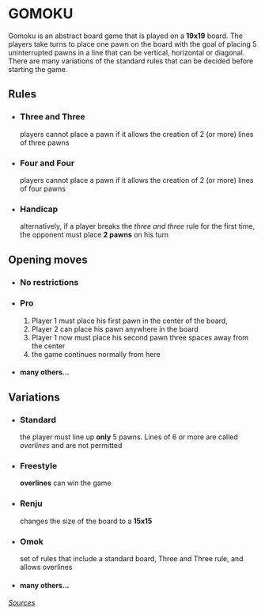 # GOMOKU

Gomoku is an abstract board game that is played on a **19x19** board. The players take turns to place one pawn on the
board with the goal of placing 5 uninterrupted pawns in a line that can be vertical, horizontal or diagonal. There are
many variations of the standard rules that can be decided before starting the game.

## Rules

- ### Three and Three
  players cannot place a pawn if it allows the creation of 2 (or more) lines of three pawns

- ### Four and Four
  players cannot place a pawn if it allows the creation of 2 (or more) lines of four pawns

- ### Handicap
  alternatively, if a player breaks the _three and three_ rule for the first time, the opponent must place **2 pawns**
  on his turn

## Opening moves

- ### No restrictions
- ### Pro
    1. Player 1 must place his first pawn in the center of the board,
    2. Player 2 can place his pawn anywhere in the board
    3. Player 1 now must place his second pawn three spaces away from the center
    4. the game continues normally from here
- #### many others...

## Variations

- ### Standard
  the player must line up **only** 5 pawns. Lines of 6 or more are called _overlines_ and are not permitted
- ### Freestyle
  **overlines** can win the game
- ### Renju
  changes the size of the board to a **15x15**
- ### Omok
  set of rules that include a standard board, Three and Three rule, and allows overlines
- #### many others...

_[Sources](https://en.wikipedia.org/wiki/Gomoku)_